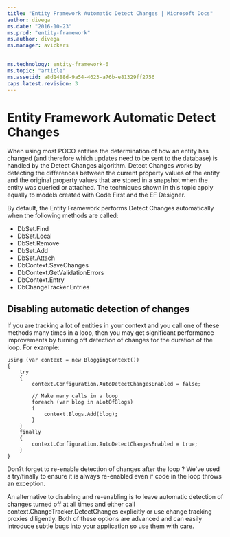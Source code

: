 ```yaml
---
title: "Entity Framework Automatic Detect Changes | Microsoft Docs"
author: divega
ms.date: "2016-10-23"
ms.prod: "entity-framework"
ms.author: divega
ms.manager: avickers
 

ms.technology: entity-framework-6
ms.topic: "article"
ms.assetid: a8d1488d-9a54-4623-a76b-e81329ff2756
caps.latest.revision: 3
---
```

# Entity Framework Automatic Detect Changes
When using most POCO entities the determination of how an entity has changed (and therefore which updates need to be sent to the database) is handled by the Detect Changes algorithm. Detect Changes works by detecting the differences between the current property values of the entity and the original property values that are stored in a snapshot when the entity was queried or attached. The techniques shown in this topic apply equally to models created with Code First and the EF Designer.  
  
By default, the Entity Framework performs Detect Changes automatically when the following methods are called:  
  
- DbSet.Find  
- DbSet.Local  
- DbSet.Remove  
- DbSet.Add  
- DbSet.Attach  
- DbContext.SaveChanges  
- DbContext.GetValidationErrors  
- DbContext.Entry  
- DbChangeTracker.Entries  
  
## Disabling automatic detection of changes  
  
If you are tracking a lot of entities in your context and you call one of these methods many times in a loop, then you may get significant performance improvements by turning off detection of changes for the duration of the loop. For example:  
  
```  
using (var context = new BloggingContext()) 
{ 
    try 
    { 
        context.Configuration.AutoDetectChangesEnabled = false; 
 
        // Make many calls in a loop 
        foreach (var blog in aLotOfBlogs) 
        { 
            context.Blogs.Add(blog); 
        } 
    } 
    finally 
    { 
        context.Configuration.AutoDetectChangesEnabled = true; 
    } 
}
```  
  
Don?t forget to re-enable detection of changes after the loop ? We've used a try/finally to ensure it is always re-enabled even if code in the loop throws an exception.  
  
An alternative to disabling and re-enabling is to leave automatic detection of changes turned off at all times and either call context.ChangeTracker.DetectChanges explicitly or use change tracking proxies diligently. Both of these options are advanced and can easily introduce subtle bugs into your application so use them with care.  
  